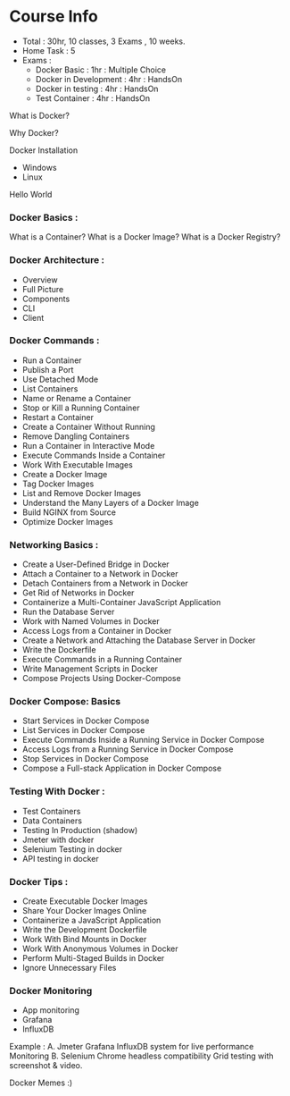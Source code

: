 # Course Info
- Total : 30hr, 10 classes, 3 Exams , 10 weeks.
- Home Task : 5
- Exams :
    - Docker Basic : 1hr : Multiple Choice
    - Docker in Development  : 4hr : HandsOn
    - Docker in testing  : 4hr : HandsOn
    - Test Container  : 4hr : HandsOn

What is Docker? 

Why Docker?

Docker Installation 
- Windows 
- Linux 
  
Hello World 

### Docker Basics :
What is a Container?
What is a Docker Image?
What is a Docker Registry?

### Docker Architecture : 
- Overview
- Full Picture
- Components
- CLI
- Client

### Docker Commands :
- Run a Container
- Publish a Port
- Use Detached Mode
- List Containers
- Name or Rename a Container
- Stop or Kill a Running Container
- Restart a Container
- Create a Container Without Running
- Remove Dangling Containers
- Run a Container in Interactive Mode
- Execute Commands Inside a Container
- Work With Executable Images
- Create a Docker Image
- Tag Docker Images
- List and Remove Docker Images
- Understand the Many Layers of a Docker Image
- Build NGINX from Source
- Optimize Docker Images

### Networking  Basics :
- Create a User-Defined Bridge in Docker
- Attach a Container to a Network in Docker
- Detach Containers from a Network in Docker
- Get Rid of Networks in Docker
- Containerize a Multi-Container JavaScript Application
- Run the Database Server
- Work with Named Volumes in Docker
- Access Logs from a Container in Docker
- Create a Network and Attaching the Database Server in Docker
- Write the Dockerfile
- Execute Commands in a Running Container
- Write Management Scripts in Docker
- Compose Projects Using Docker-Compose


### Docker Compose:  Basics
- Start Services in Docker Compose
- List Services in Docker Compose
- Execute Commands Inside a Running Service in Docker Compose
- Access Logs from a Running Service in Docker Compose
- Stop Services in Docker Compose
- Compose a Full-stack Application in Docker Compose

### Testing With Docker : 
- Test Containers 
- Data Containers
- Testing In Production (shadow)
- Jmeter with docker
- Selenium Testing in docker 
- API testing in docker

### Docker Tips :
- Create Executable Docker Images
- Share Your Docker Images Online
- Containerize a JavaScript Application
- Write the Development Dockerfile
- Work With Bind Mounts in Docker
- Work With Anonymous Volumes in Docker
- Perform Multi-Staged Builds in Docker
- Ignore Unnecessary Files

### Docker Monitoring
- App monitoring
- Grafana
- InfluxDB

Example : 
A. Jmeter Grafana InfluxDB system for live performance Monitoring 
B. Selenium Chrome headless compatibility Grid testing with screenshot & video. 

Docker Memes :) 